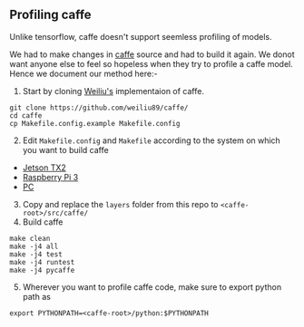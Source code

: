 ## Profiling caffe
Unlike tensorflow, caffe doesn't support seemless profiling of models.

We had to make changes in [caffe](https://github.com/weiliu89/caffe/) source and had to build it again. 
We donot want anyone else to feel so hopeless when they try to profile a caffe model.
Hence we document our method here:-

1. Start by cloning [Weiliu's](https://github.com/weiliu89/caffe/) implementaion of caffe.
```
git clone https://github.com/weiliu89/caffe/
cd caffe
cp Makefile.config.example Makefile.config
```
2. Edit `Makefile.config` and `Makefile` according to the system on which you want to build caffe
  * [Jetson TX2](https://jkjung-avt.github.io/caffe-on-tx2/)
  * [Raspberry Pi 3](https://github.com/leo2105/Caffe-installation-Raspberry-Pi-3)
  * [PC](http://installing-caffe-the-right-way.wikidot.com/start)
3. Copy and replace the `layers` folder from this repo to `<caffe-root>/src/caffe/`
4. Build caffe
```
make clean
make -j4 all
make -j4 test
make -j4 runtest
make -j4 pycaffe
```
5. Wherever you want to profile caffe code, make sure to export python path as
```
export PYTHONPATH=<caffe-root>/python:$PYTHONPATH
```
